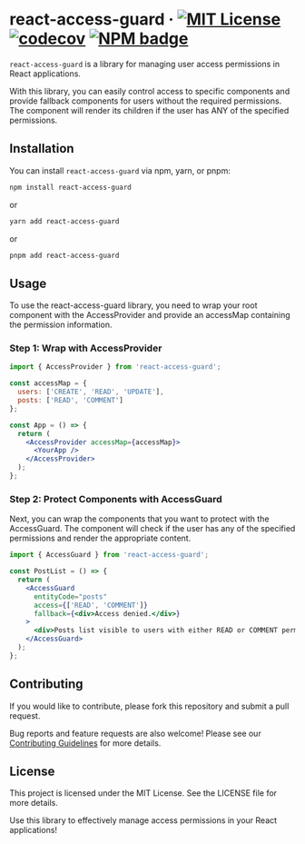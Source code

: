 # react-access-guard &middot; [![MIT License](https://img.shields.io/badge/license-MIT-blue.svg)](https://github.com/fe-jhw/react-access-guard/blob/main/LICENSE) [![codecov](https://codecov.io/gh/fe-jhw/react-access-guard/graph/badge.svg?token=LW734XEYVM)](https://codecov.io/gh/fe-jhw/react-access-guard) [![NPM badge](https://img.shields.io/npm/v/react-access-guard?logo=npm)](https://www.npmjs.com/package/react-access-guard)
`react-access-guard` is a library for managing user access permissions in React applications. 

With this library, you can easily control access to specific components and provide fallback components for users without the required permissions. The component will render its children if the user has ANY of the specified permissions.

## Installation
You can install `react-access-guard` via npm, yarn, or pnpm:
```bash
npm install react-access-guard
```
or 
```bash
yarn add react-access-guard
```
or
```bash
pnpm add react-access-guard
```

## Usage
To use the react-access-guard library, you need to wrap your root component with the AccessProvider and provide an accessMap containing the permission information.

### Step 1: Wrap with AccessProvider
```jsx
import { AccessProvider } from 'react-access-guard';

const accessMap = {
  users: ['CREATE', 'READ', 'UPDATE'],
  posts: ['READ', 'COMMENT']
};

const App = () => {
  return (
    <AccessProvider accessMap={accessMap}>
      <YourApp />
    </AccessProvider>
  );
};
```

### Step 2: Protect Components with AccessGuard
Next, you can wrap the components that you want to protect with the AccessGuard. The component will check if the user has any of the specified permissions and render the appropriate content.

```jsx
import { AccessGuard } from 'react-access-guard';

const PostList = () => {
  return (
    <AccessGuard
      entityCode="posts"
      access={['READ', 'COMMENT']}
      fallback={<div>Access denied.</div>}
    >
      <div>Posts list visible to users with either READ or COMMENT permission.</div>
    </AccessGuard>
  );
};
```

## Contributing
If you would like to contribute, please fork this repository and submit a pull request. 

Bug reports and feature requests are also welcome!
Please see our [Contributing Guidelines](https://github.com/fe-jhw/react-access-guard/blob/main/.github/CONTRIBUTING.md) for more details.

## License
This project is licensed under the MIT License. See the LICENSE file for more details.

Use this library to effectively manage access permissions in your React applications!